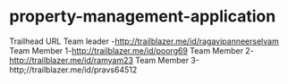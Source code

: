 # property-management-application
Trailhead URL
Team leader  -http://trailblazer.me/id/ragavipanneerselvam
Team Member 1-http://trailblazer.me/id/poorg69
Team Member 2-http://trailblazer.me/id/ramyam23
Team Member 3-http;//trailblazer.me/id/pravs64512
